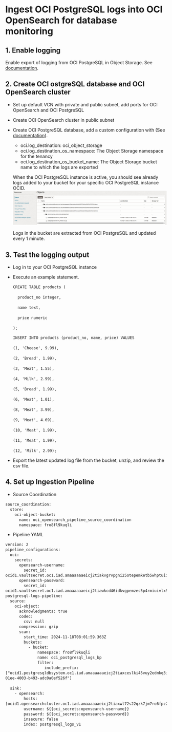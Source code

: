 
# Ingest OCI PostgreSQL logs into OCI OpenSearch for database monitoring

## 1. Enable logging
Enable export of logging from OCI PostgreSQL in Object Storage. See [documentation](https://docs.oracle.com/en-us/iaas/Content/postgresql/export-logs-to-object-storage.htm).

## 2. Create OCI ostgreSQL database and OCI OpenSearch cluster
- Set up default VCN with private and public subnet, add ports for OCI OpenSearch and OCI PostgreSQL
- Create OCI OpenSearch cluster in public subnet
- Create OCI PostgreSQL database, add a custom configuration with (See [documentation](https://docs.oracle.com/en-us/iaas/Content/postgresql/export-logs-to-object-storage.htm)).
  - oci.log_destination: oci_object_storage
  - oci.log_destination_os_namespace: The Object Storage namespace for the tenancy
  - oci.log_destination_os_bucket_name: The Object Storage bucket name to which the logs are exported

  When the OCI PostgreSQL instance is active, you should see already logs added to your bucket for your specific OCI PostgreSQL instance OCID.
  ![image](images/img_1.png)

  Logs in the bucket are extracted from OCI PostgreSQL and updated every 1 minute.

## 3. Test the logging output
- Log in to your OCI PostgreSQL instance
- Execute an example statement.

  ```
  CREATE TABLE products ( 

    product_no integer, 

    name text, 

    price numeric 

  ); 
  ```
  ```
  INSERT INTO products (product_no, name, price) VALUES 

  (1, 'Cheese', 9.99), 
  
  (2, 'Bread', 1.99), 
  
  (3, 'Meat', 1.55), 
  
  (4, 'Milk', 2.99), 
  
  (5, 'Bread', 1.99), 
  
  (6, 'Meat', 1.01), 
  
  (8, 'Meat', 3.99), 
  
  (9, 'Meat', 4.69), 
  
  (10, 'Meat', 1.99), 
  
  (11, 'Meat', 1.99), 
  
  (12, 'Milk', 2.99);
  ```
- Export the latest updated log file from the bucket, unzip, and review the csv file.

## 4. Set up Ingestion Pipeline

 - Source Coordination
```
source_coordination:
  store:
    oci-object-bucket:
      name: oci_opensearch_pipeline_source_coordination
      namespace: fro8fl9kuqli
```

- Pipeline YAML
```
version: 2
pipeline_configurations:
  oci:
    secrets:
      opensearch-username: 
        secret_id: ocid1.vaultsecret.oc1.iad.amaaaaaaeicj2tiakvgrvpgni25otepemketb5whptuiigh65d6ehc5rnzda
      opensearch-password:
        secret_id: ocid1.vaultsecret.oc1.iad.amaaaaaaeicj2tiawkcd46idkvgpemzes5p4rmiuivlx53xlcn4y4p6fapfq
postgresql-logs-pipeline:
  source:
    oci-object:
      acknowledgments: true
      codec:
        csv: null 
      compression: gzip
      scan:
        start_time: 2024-11-18T08:01:59.363Z
        buckets:
          - bucket:
              namespace: fro8fl9kuqli
              name: oci_postgresql_logs_bp
              filter:
                 include_prefix: ["ocid1.postgresqldbsystem.oc1.iad.amaaaaaaeicj2tiaxceslki45vuy2edmkq3iz7lghph22cbnxmay7xgrxy5q/2855037a-01ee-4003-b493-adc0a0ef526f"]

  sink:
    - opensearch:
        hosts: [ocid1.opensearchcluster.oc1.iad.amaaaaaaeicj2tiaxwl72s22qzk7jm7ro6fpz2qmrc7xis2v6knzhejjmewa]
        username: ${{oci_secrets:opensearch-username}}
        password: ${{oci_secrets:opensearch-password}}
        insecure: false
        index: postgresql_logs_v1
```
